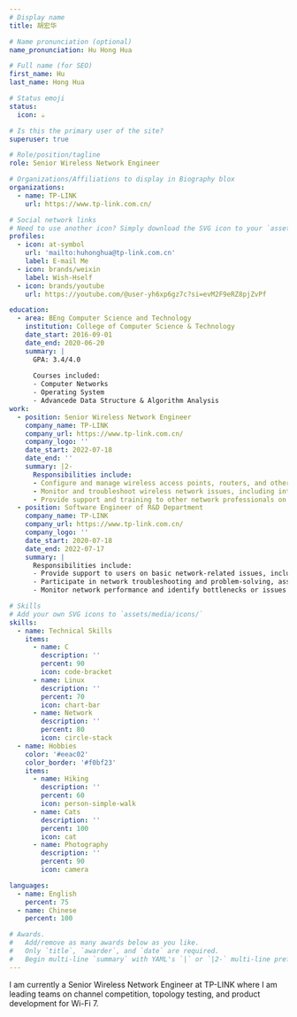 ```yaml
---
# Display name
title: 胡宏华

# Name pronunciation (optional)
name_pronunciation: Hu Hong Hua

# Full name (for SEO)
first_name: Hu
last_name: Hong Hua

# Status emoji
status:
  icon: ☕️

# Is this the primary user of the site?
superuser: true

# Role/position/tagline
role: Senior Wireless Network Engineer

# Organizations/Affiliations to display in Biography blox
organizations:
  - name: TP-LINK
    url: https://www.tp-link.com.cn/

# Social network links
# Need to use another icon? Simply download the SVG icon to your `assets/media/icons/` folder.
profiles:
  - icon: at-symbol
    url: 'mailto:huhonghua@tp-link.com.cn'
    label: E-mail Me
  - icon: brands/weixin
    label: Wish-Hself
  - icon: brands/youtube
    url: https://youtube.com/@user-yh6xp6gz7c?si=evM2F9eRZ8pjZvPf

education:
  - area: BEng Computer Science and Technology
    institution: College of Computer Science & Technology
    date_start: 2016-09-01
    date_end: 2020-06-20
    summary: |
      GPA: 3.4/4.0
      
      Courses included:
      - Computer Networks
      - Operating System
      - Advancede Data Structure & Algorithm Analysis
work:
  - position: Senior Wireless Network Engineer
    company_name: TP-LINK
    company_url: https://www.tp-link.com.cn/
    company_logo: ''
    date_start: 2022-07-18
    date_end: ''
    summary: |2-
      Responsibilities include:
      - Configure and manage wireless access points, routers, and other network devices to ensure optimal performance and security
      - Monitor and troubleshoot wireless network issues, including interference, low signal strength, and connection problems
      - Provide support and training to other network professionals on wireless network technologies and solutions
  - position: Software Engineer of R&D Department
    company_name: TP-LINK
    company_url: https://www.tp-link.com.cn/
    company_logo: ''
    date_start: 2020-07-18
    date_end: 2022-07-17
    summary: |
      Responsibilities include:
      - Provide support to users on basic network-related issues, including setting up network connections, resolving access issues, and configuring network devices
      - Participate in network troubleshooting and problem-solving, assisting in diagnosing issues and providing solutions
      - Monitor network performance and identify bottlenecks or issues that may impact system efficiency

# Skills
# Add your own SVG icons to `assets/media/icons/`
skills:
  - name: Technical Skills
    items:
      - name: C
        description: ''
        percent: 90
        icon: code-bracket
      - name: Linux
        description: ''
        percent: 70
        icon: chart-bar
      - name: Network
        description: ''
        percent: 80
        icon: circle-stack
  - name: Hobbies
    color: '#eeac02'
    color_border: '#f0bf23'
    items:
      - name: Hiking
        description: ''
        percent: 60
        icon: person-simple-walk
      - name: Cats
        description: ''
        percent: 100
        icon: cat
      - name: Photography
        description: ''
        percent: 90
        icon: camera

languages:
  - name: English
    percent: 75
  - name: Chinese
    percent: 100

# Awards.
#   Add/remove as many awards below as you like.
#   Only `title`, `awarder`, and `date` are required.
#   Begin multi-line `summary` with YAML's `|` or `|2-` multi-line prefix and indent 2 spaces below.
---
```


I am currently a Senior Wireless Network Engineer at TP-LINK where I am leading teams on channel competition, topology testing, and product development for Wi-Fi 7.
